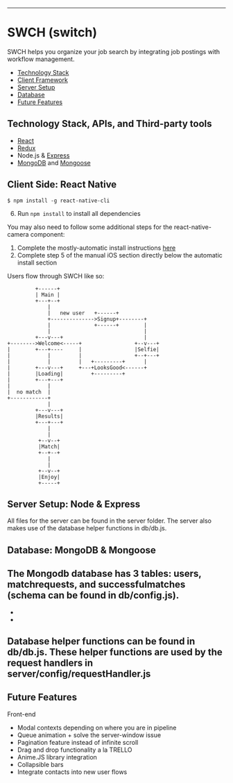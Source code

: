<!--![](https://dl.dropboxusercontent.com/s/5utw16rifv9cmqe/banner-128.png?dl=0) -->
<!--![Pic](https://s3.amazonaws.com/poly-screenshots.angel.co/Project/49/284111/9614db93bd26c7f1ee02ee920c83046f-original.png) -->
---

# SWCH (switch)

SWCH helps you organize your job search by integrating job postings with workflow management.

- [Technology Stack](#technology-stack-apis-and-third-party-tools)
- [Client Framework](#client-framework-react-native)
- [Server Setup](#server-setup-node--express)
- [Database](#database-mongodb--mongoose)
- [Future Features](#future-features)

## Technology Stack, APIs, and Third-party tools

- [React](https://facebook.github.io/react-native/)
- [Redux]()
- Node.js & [Express](http://expressjs.com/)
- [MongoDB](https://www.mongodb.org/) and [Mongoose](http://mongoosejs.com/)


## Client Side: React Native


 ```
 $ npm install -g react-native-cli
 ```  
 6. Run `npm install` to install all dependencies

You may also need to follow some additional steps for the react-native-camera component:

 1. Complete the mostly-automatic install instructions [here](https://github.com/lwansbrough/react-native-camera#mostly-automatic-install)
 2. Complete step 5 of the manual iOS section directly below the automatic install section

Users flow through SWCH like so:
```
         +------+
         | Main |
         +---+--+
             |
             |   new user   +------+
             +-------------->Signup+--------+
             |              +------+        |
             |                              |
         +---v---+                          |
+-------->Welcome<-----+                 +--v---+
|        +---+----     |                 |Selfie|
|            |         |                 +--+---+
|            |         |   +---------+      |
|        +---v---+     +---+LooksGood<------+
|        |Loading|         +---------+
|        +---+---+
|            |
|  no match  |
+------------+
             |
         +---v---+
         |Results|
         +---+---+
             |
             |
          +--v--+
          |Match|
          +--+--+
             |
             |
          +--v--+
          |Enjoy|
          +-----+
```

## Server Setup: Node & Express

All files for the server can be found in the server folder. The server also makes use of the database helper functions in db/db.js.
  


## Database: MongoDB & Mongoose

The Mongodb database has 3 tables: users, matchrequests, and successfulmatches (schema can be found in db/config.js). 
  - 
  - 
  - 

Database helper functions can be found in db/db.js. These helper functions are used by the request handlers in server/config/requestHandler.js
  -

## Future Features

Front-end
- Modal contexts depending on where you are in pipeline
- Queue animation + solve the server-window issue
- Pagination feature instead of infinite scroll
- Drag and drop functionality a la TRELLO
- Anime.JS library integration
- Collapsible bars
- Integrate contacts into new user flows
